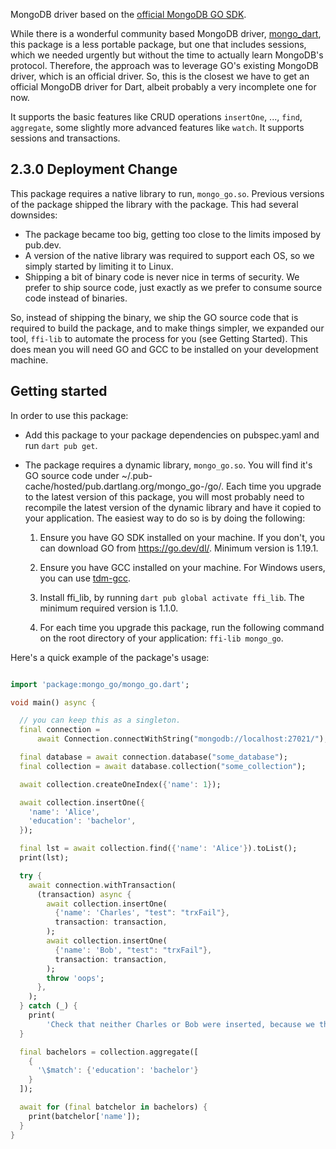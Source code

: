 MongoDB driver based on the [official MongoDB GO SDK](https://pkg.go.dev/go.mongodb.org/mongo-driver/mongo).

While there is a wonderful community based MongoDB driver, [mongo_dart](https://pub.dev/packages/mongo_dart), this package is a less portable package, but one that includes sessions, which we needed urgently but without the time to actually learn MongoDB's protocol. Therefore, the approach was to leverage GO's existing MongoDB driver, which is an official driver. So, this is the closest we have to get an official MongoDB driver for Dart, albeit probably a very incomplete one for now.

It supports the basic features like CRUD operations ```insertOne```, ..., ```find```, ```aggregate```, some slightly more advanced features like ```watch```. It supports sessions and transactions.

## 2.3.0 Deployment Change

This package requires a native library to run, ```mongo_go.so```. Previous versions of the package shipped the library with the package. This had several downsides:
- The package became too big, getting too close to the limits imposed by pub.dev.
- A version of the native library was required to support each OS, so we simply started by limiting it to Linux.
- Shipping a bit of binary code is never nice in terms of security. We prefer to ship source code, just exactly as we prefer to consume source code instead of binaries.

So, instead of shipping the binary, we ship the GO source code that is required to build the package, and to make things simpler, we expanded our tool, ```ffi-lib``` to automate the process for you (see Getting Started). This does mean you will need GO and GCC to be installed on your development machine.


## Getting started


In order to use this package:
- Add this package to your package dependencies on pubspec.yaml and run ```dart pub get```.

- The package requires a dynamic library, ```mongo_go.so```. You will find it's GO source code under ~/.pub-cache/hosted/pub.dartlang.org/mongo_go-<version>/go/. Each time you upgrade to the latest version of this package, you will most probably need to recompile the latest version of the dynamic library and have it copied to your application. The easiest way to do so is by doing the following:

  1. Ensure you have GO SDK installed on your machine. If you don't, you can download GO from https://go.dev/dl/. Minimum version is 1.19.1.

  2. Ensure you have GCC installed on your machine. For Windows users, you can use [tdm-gcc](https://jmeubank.github.io/tdm-gcc/download/).

  3. Install ffi_lib, by running ```dart pub global activate ffi_lib```. The minimum required version is 1.1.0.
  
  4. For each time you upgrade this package, run the following command on the root directory of your application: ```ffi-lib mongo_go```.

Here's a quick example of the package's usage:

```dart

import 'package:mongo_go/mongo_go.dart';

void main() async {

  // you can keep this as a singleton.
  final connection =
      await Connection.connectWithString("mongodb://localhost:27021/");

  final database = await connection.database("some_database");
  final collection = await database.collection("some_collection");

  await collection.createOneIndex({'name': 1});

  await collection.insertOne({
    'name': 'Alice',
    'education': 'bachelor',
  });

  final lst = await collection.find({'name': 'Alice'}).toList();
  print(lst);

  try {
    await connection.withTransaction(
      (transaction) async {
        await collection.insertOne(
          {'name': 'Charles', "test": "trxFail"},
          transaction: transaction,
        );
        await collection.insertOne(
          {'name': 'Bob', "test": "trxFail"},
          transaction: transaction,
        );
        throw 'oops';
      },
    );
  } catch (_) {
    print(
        'Check that neither Charles or Bob were inserted, because we threw \'oops\'');
  }

  final bachelors = collection.aggregate([
    {
      '\$match': {'education': 'bachelor'}
    }
  ]);

  await for (final batchelor in bachelors) {
    print(batchelor['name']);
  }
}

```
